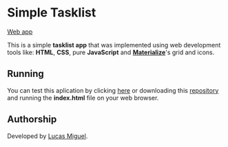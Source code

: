 # Simple Tasklist
[Web app](https://luscasmm.github.io/simple-tasklist)

This is a simple **tasklist app** that was implemented using web development tools like: **HTML**, **CSS**, pure **JavaScript** and **[Materialize](https://materializecss.com/)**'s grid and icons.

## Running

You can test this aplication by clicking [here](https://luscasmm.github.io/simple-tasklist) or downloading
this [repository](https://github.com/luscasmm/simple-tasklist/) and running the **index.html** file on your web browser.

## Authorship

Developed by [Lucas Miguel](https://github.com/luscasmm).
